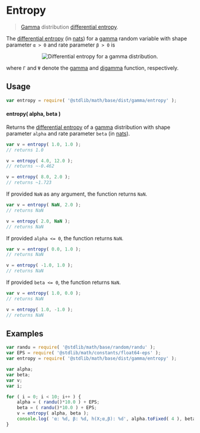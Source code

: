 # Entropy

> [Gamma][gamma] distribution [differential entropy][entropy].


<!-- Section to include introductory text. Make sure to keep an empty line after the intro `section` element and another before the `/section` close. -->

<section class="intro">

The [differential entropy][entropy] (in [nats][nats]) for a [gamma][gamma] random variable with shape parameter `α > 0` and rate parameter `β > 0` is

<!-- <equation class="equation" label="eq:entropy" align="center" raw="h\left( X \right) = \scriptstyle \begin{align} \scriptstyle \alpha &\scriptstyle \,-\, \ln \beta \,+\, \ln[\Gamma(\alpha)]\\ \scriptstyle &\scriptstyle \,+\, (1 \,-\, \alpha)\psi(\alpha) \end{align}" alt="Differential entropy for a gamma distribution."> -->

<div class="equation" align="center" data-raw-text="h\left( X \right) = \scriptstyle \begin{align} \scriptstyle \alpha &\scriptstyle \,-\, \ln \beta \,+\, \ln[\Gamma(\alpha)]\\ \scriptstyle &\scriptstyle \,+\, (1 \,-\, \alpha)\psi(\alpha) \end{align}" data-equation="eq:entropy">
    <img src="" alt="Differential entropy for a gamma distribution.">
    <br>
</div>

<!-- </equation> -->

where `Γ` and `Ψ` denote the [gamma][gamma-function] and [digamma][digamma] function, respectively.

</section>

<!-- /.intro -->

<!-- Package usage documentation. -->

<section class="usage">

## Usage

``` javascript
var entropy = require( '@stdlib/math/base/dist/gamma/entropy' );
```

#### entropy( alpha, beta )

Returns the [differential entropy][entropy] of a [gamma][gamma] distribution with shape parameter `alpha` and rate parameter `beta` (in [nats][nats]).

``` javascript
var v = entropy( 1.0, 1.0 );
// returns 1.0

v = entropy( 4.0, 12.0 );
// returns ~-0.462

v = entropy( 8.0, 2.0 );
// returns ~1.723
```

If provided `NaN` as any argument, the function returns `NaN`.

``` javascript
var v = entropy( NaN, 2.0 );
// returns NaN

v = entropy( 2.0, NaN );
// returns NaN
```

If provided `alpha <= 0`, the function returns `NaN`.

``` javascript
var v = entropy( 0.0, 1.0 );
// returns NaN

v = entropy( -1.0, 1.0 );
// returns NaN
```

If provided `beta <= 0`, the function returns `NaN`.

``` javascript
var v = entropy( 1.0, 0.0 );
// returns NaN

v = entropy( 1.0, -1.0 );
// returns NaN
```

</section>

<!-- /.usage -->

<!-- Package usage notes. Make sure to keep an empty line after the `section` element and another before the `/section` close. -->

<section class="notes">

</section>

<!-- /.notes -->

<!-- Package usage examples. -->

<section class="examples">

## Examples

``` javascript
var randu = require( '@stdlib/math/base/random/randu' );
var EPS = require( '@stdlib/math/constants/float64-eps' );
var entropy = require( '@stdlib/math/base/dist/gamma/entropy' );

var alpha;
var beta;
var v;
var i;

for ( i = 0; i < 10; i++ ) {
    alpha = ( randu()*10.0 ) + EPS;
    beta = ( randu()*10.0 ) + EPS;
    v = entropy( alpha, beta );
    console.log( 'α: %d, β: %d, h(X;α,β): %d', alpha.toFixed( 4 ), beta.toFixed( 4 ), v.toFixed( 4 ) );
}
```

</section>

<!-- /.examples -->

<!-- Section to include cited references. If references are included, add a horizontal rule *before* the section. Make sure to keep an empty line after the `section` element and another before the `/section` close. -->

<section class="references">

</section>

<!-- /.references -->

<!-- Section for all links. Make sure to keep an empty line after the `section` element and another before the `/section` close. -->

<section class="links">

[gamma]: https://en.wikipedia.org/wiki/Gamma_distribution
[entropy]: https://en.wikipedia.org/wiki/Entropy_%28information_theory%29
[nats]: https://en.wikipedia.org/wiki/Nat_%28unit%29
[gamma-function]: https://en.wikipedia.org/wiki/Gamma_function
[digamma]: https://en.wikipedia.org/wiki/Digamma_function

</section>

<!-- /.links -->
